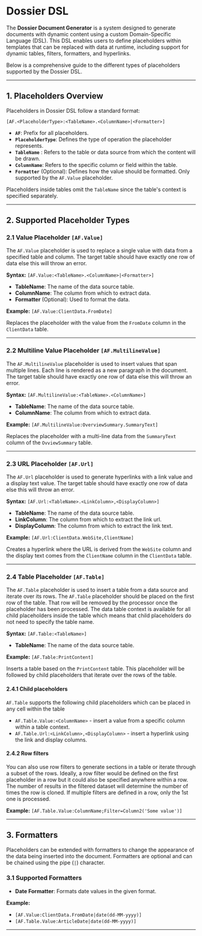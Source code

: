 ﻿# Dossier DSL

The **Dossier Document Generator** is a system designed to generate documents with dynamic content using a custom Domain-Specific Language (DSL). This DSL enables users to define placeholders within templates that can be replaced with data at runtime, including support for dynamic tables, filters, formatters, and hyperlinks.

Below is a comprehensive guide to the different types of placeholders supported by the Dossier DSL.

---

## 1. Placeholders Overview

Placeholders in Dossier DSL follow a standard format: 

`[AF.<PlaceholderType>:<TableName>.<ColumnName>|<Formatter>]`

- **`AF`**: Prefix for all placeholders.
- **`PlaceholderType`**: Defines the type of operation the placeholder represents.
- **`TableName`** : Refers to the table or data source from which the content will be drawn.
- **`ColumnName`**: Refers to the specific column or field within the table.
- **`Formatter`** (Optional): Defines how the value should be formatted. Only supported by the `AF.Value` placeholder.

Placeholders inside tables omit the `TableName` since the table's context is specified separately.

---

## 2. Supported Placeholder Types

### 2.1 Value Placeholder `[AF.Value]`

The `AF.Value` placeholder is used to replace a single value with data from a specified table and column.
The target table should have exactly one row of data else this will throw an error.

**Syntax:** `[AF.Value:<TableName>.<ColumnName>|<Formatter>]`

- **TableName**: The name of the data source table.
- **ColumnName**: The column from which to extract data.
- **Formatter** (Optional): Used to format the data.

**Example:** `[AF.Value:ClientData.FromDate]`

Replaces the placeholder with the value from the `FromDate` column in the `ClientData` table.

---

### 2.2 Multiline Value Placeholder `[AF.MultilineValue]`

The `AF.MultilineValue` placeholder is used to insert values that span multiple lines. Each line is rendered as a new
paragraph in the document. The target table should have exactly one row of data else this will throw an error.

**Syntax:** `[AF.MultilineValue:<TableName>.<ColumnName>]`

- **TableName**: The name of the data source table.
- **ColumnName**: The column from which to extract data.

**Example:** `[AF.MultilineValue:OverviewSummary.SummaryText]`

Replaces the placeholder with a multi-line data from the `SummaryText` column of the `OvviewSummary` table.

---

### 2.3 URL Placeholder `[AF.Url]`

The `AF.Url` placeholder is used to generate hyperlinks with a link value and a display text value. The target table should have exactly one row of data else this will throw an error.

**Syntax:** `[AF.Url:<TableName>.<LinkColumn>,<DisplayColumn>]`

- **TableName**: The name of the data source table.
- **LinkColumn**: The column from which to extract the link url.
- **DisplayColumn**: The column from which to extract the link text.

**Example:** `[AF.Url:ClientData.WebSite,ClientName]`

Creates a hyperlink where the URL is derived from the `WebSite` column and the display text comes from the `ClientName` column in the `ClientData` table.

---

### 2.4 Table Placeholder `[AF.Table]`

The `AF.Table` placeholder is used to insert a table from a data source and iterate over its rows. 
The `AF.Table` placeholder should be placed on the first row of the table. That row will be removed by the processor
once the placeholder has been processed. The data table context is available for all child placeholders inside the table which means that child placeholders
do not need to specify the table name.

**Syntax:** `[AF.Table:<TableName>]`

- **TableName**: The name of the data source table.

**Example:** `[AF.Table:PrintContent]`

Inserts a table based on the `PrintContent` table. This placeholder will be followed by child placeholders that iterate over the rows of the table.

#### 2.4.1 Child placeholders

`AF.Table` supports the following child placeholders  which can be placed in any cell within the table

* `AF.Table.Value:<ColumnName>` - insert a value from a specific column within a table context.
* `AF.Table.Url:<LinkColumn>,<DisplayColumn>` - insert a hyperlink using the link and display columns.

#### 2.4.2 Row filters

You can also use row filters to generate sections in a table or iterate through a subset of the rows.
Ideally, a row filter would be defined on the first placeholder in a row but it could also be specified anywhere within a row.
The number of results in the filtered dataset will determine the number of times the row is cloned. If multiple filters are defined in a row, only the 1st one is processed.

**Example:** `[AF.Table.Value:ColumnName;Filter=Column2('Some value')]`


---

## 3. Formatters

Placeholders can be extended with formatters to change the appearance of the data being inserted into the document. Formatters are optional and can be chained using the pipe (`|`) character.

### 3.1 Supported Formatters

- **Date Formatter**: Formats date values in the given format.

**Example:** 
* `[AF.Value:ClientData.FromDate|date(dd-MM-yyyy)]`
* `[AF.Table.Value:ArticleDate|date(dd-MM-yyyy)]`
 
---
